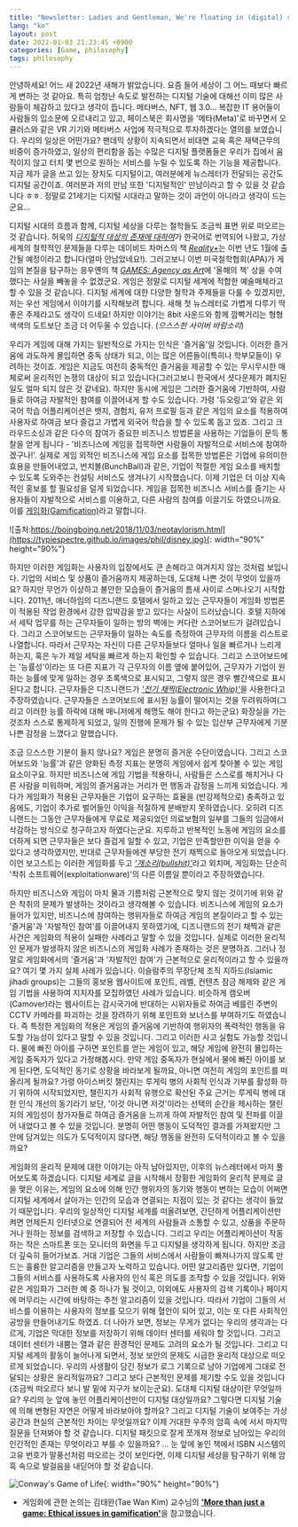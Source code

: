```yaml
---
title: "Newsletter: Ladies and Gentleman, We're floating in (digital) space."
lang: "ko"
layout: post
date: 2022-01-03 21:23:45 +0900
categories: [Game, philosophy]
tags: philosophy
---
```


안녕하세요! 어느 새 2022년 새해가 밝았습니다. 요즘 들어 세상이 그 어느 때보다 빠르게 변하는 것 같아요. 특히 엄청난 속도로 발전하는 디지털 기술에 대해선 이미 많은 사람들이 체감하고 있다고 생각이 듭니다. 메타버스, NFT, 웹 3.0... 복잡한 IT 용어들이 사람들의 입소문에 오르내리고 있고, 페이스북은 회사명을 '메타(Meta)'로 바꾸면서 오큘러스와 같은 VR 기기와 메타버스 사업에 적극적으로 투자하겠다는 열의를 보였습니다. 우리의 일상은 어떤가요? 팬데믹 상황이 지속되면서 비대면 교육 혹은 재택근무의 비중이 증가하였고, 일상의 편리함을 돕는 수많은 디지털 플랫폼들은 우리가 집에서 움직이지 않고 터치 몇 번으로 원하는 서비스를 누릴 수 있도록 하는 기능을 제공합니다. 지금 제가 글을 쓰고 있는 장치도 디지털이고, 여러분에게 뉴스레터가 전달되는 공간도 디지털 공간이죠. 여러분과 저의 만남 또한 '디지털적인' 만남이라고 할 수 있을 것 같습니다 ㅎㅎ. 정말로 21세기는 디지털 시대라고 말하는 것이 과언이 아니라고 생각이 드는군요...

디지털 시대의 흐름과 함께, 디지털 세상을 다루는 철학들도 조금씩 표면 위로 떠오르는 것 같습니다. 허욱의 [_디지털적 대상의 존재에 대하여_](https://www.kyobobook.co.kr/product/detailViewKor.laf?mallGb=KOR&ejkGb=KOR&barcode=9788955594317)가 한국어로 번역되어 나왔고, 가상 세계의 철학적인 문제들을 다루는 데이비드 차머스의 책 [_Reality+_](https://www.amazon.com/Reality-Virtual-Worlds-Problems-Philosophy/dp/0393635805)는 이번 년도 1월에 출간될 예정이라고 합니다(얼마 안남았네요!). 그러고보니 이번 미국철학협회(APA)가 게임의 본질을 탐구하는 응우옌의 책 [_GAMES: Agency as Art_](https://www.amazon.com/Games-Agency-As-Art-Thinking/dp/0190052082/ref=sr_1_1?keywords=nguyen+agency+as+art&qid=1580946095&sr=8-1)에 '올해의 책' 상을 수여했다는 사실을 빼놓을 수 없겠군요. 게임은 정말로 디지털 세계에 적합한 예술매체라고 할 수 있을 것 같습니다. 디지털 세계에 대한 다양한 철학과 주제들을 다룰 수 있겠지만, 저는 우선 게임에서 이야기를 시작해보려 합니다. 새해 첫 뉴스레터로 가볍게 다루기 딱 좋은 주제라고도 생각이 드네요! 하지만 이야기는 8bit 사운드와 함께 깜빡거리는 형형색색의 도트보단 조금 더 어두울 수 있습니다. (_으스스한 사이버 바람소리_)

우리가 게임에 대해 가지는 일반적으로 가지는 인식은 '즐거움'일 것입니다. 이러한 즐거움에 과도하게 몰입하면 중독 상태가 되고, 이는 많은 어른들이(특히나 학부모들이) 우려하는 것이죠. 게임은 지금도 여전히 중독적인 즐거움을 제공할 수 있는 무시무시한 매체로써 윤리적인 논쟁의 대상이 되고 있습니다(그러고보니 한국에서 셧다운제가 폐지된 일도 얼마 되지 않은 것 같네요). 하지만 동시에 게임은 그러한 즐거움에 기반하여, 사람들로 하여금 자발적인 참여를 이끌어내게 할 수도 있습니다. 가령 '듀오링고'와 같은 외국어 학습 어플리케이션은 뱃지, 경험치, 유저 프로필 등과 같은 게임의 요소를 적용하여 사용자로 하여금 보다 즐겁고 가볍게 외국어 학습을 할 수 있도록 돕고 있죠. 그리고 크라우드소싱과 같은 다수의 참여가 중요한 비즈니스 방법론을 사용하는 기업들이 문득 통찰을 얻게 됩니다 - '비즈니스에 게임을 접목하면 사람들이 자발적으로 서비스에 참여하겠구나!'. 실제로 게임 외적인 비즈니스에 게임 요소를 접목한 방법론은 기업에 유의미한 효용을 만들어내었고, 번치볼(BunchBall)과 같은, 기업이 적절한 게임 요소를 배치할 수 있도록 도와주는 컨설팅 서비스도 생겨나기 시작했습니다. 이제 기업은 더 이상 지속적인 홍보를 할 필요성을 덜게 되었습니다. 게임을 접목한 비즈니스 서비스를 즐기는 사용자들이 자발적으로 서비스를 이용하고, 다른 사람의 참여를 이끌기도 하였으니까요. 이를 <u>게임화(Gamification)</u>라고 말합니다.

![출처:https://boingboing.net/2018/11/03/neotaylorism.html](https://typiespectre.github.io/images/phil/disney.jpg){: width="90%" height="90%"}
<br />

하지만 이러한 게임화는 사용자의 입장에서도 큰 손해라고 여겨지지 않는 것처럼 보입니다. 기업의 서비스 및 상품이 즐거움까지 제공하는데, 도대체 나쁜 것이 무엇이 있을까요? 하지만 무언가 이상하고 불안한 모습들이 즐거움의 틈새 사이로 스며나오기 시작합니다. 2011년, 애너하임의 디즈니랜드 호텔에서 일하고 있는 근무자들이 게임화 방법론이 적용된 작업 환경에서 강한 압박감을 받고 있다는 사실이 드러났습니다. 호텔 지하에서 세탁 업무를 하는 근무자들이 일하는 방의 벽에는 커다란 스코어보드가 걸려있습니다. 그리고 스코어보드는 근무자들이 일하는 속도를 측정하여 근무자의 이름을 리스트로 나열합니다. 따라서 근무자는 자신이 다른 근무자들보다 얼마나 일을 빠르거나 느리게 하는지, 혹은 누가 제일 세탁을 빠르게 하는지 확인할 수 있습니다. 그리고 스코어보드에는 '능률성'이라는 또 다른 지표가 각 근무자의 이름 옆에 붙어있어, 근무자가 기업이 원하는 능률에 맞게 일하는 경우 초록색으로 표시되고, 그렇지 않은 경우 빨간색으로 표시된다고 합니다. 근무자들은 디즈니랜드가 [_'전기 채찍(Electronic Whip)'_](https://www.forbes.com/sites/frederickallen/2011/10/21/disneyland-uses-electronic-whip-on-employees/?sh=750d04e351b3)을 사용한다고 주장하였습니다. 근무자들은 스코어보드에 표시된 능률이 떨어지는 것을 두려워하여(그리고 이러한 능률 하락에 대해 매니저에게 해명도 해야 한다고 하는군요) 화장실을 가는 것조차 스스로 통제하게 되었고, 일의 진행에 문제가 될 수 있는 임산부 근무자에게 기분 나쁜 감정을 느꼈다고 말했습니다.

조금 으스스한 기분이 들지 않나요? 게임은 분명히 즐거운 수단이였습니다. 그리고 스코어보드와 '능률'과 같은 양화된 측정 지표는 분명히 게임에서 쉽게 찾아볼 수 있는 게임 요소이구요. 하지만 비즈니스에 게임 기법을 적용하니, 사람들은 스스로를 해치거나 다른 사람을 미워하며, 게임의 즐거움과는 거리가 먼 행동과 감정을 느끼게 되었습니다. 게다가 게임화가 적용된 근무자들은 기업이 요구하는 효율을 (반강제적으로) 충족하고 있음에도, 기업이 추가로 벌어들인 이익을 적절하게 분배받지 못하였습니다. 오히려 디즈니랜드는 그동안 근무자들에게 무료로 제공되었던 의료보험의 일부를 그들의 임금에서 삭감하는 방식으로 청구하고자 하였다는군요. 지루하고 반복적인 노동에 게임의 요소를 더하게 되면 근무자들은 보다 즐겁게 일할 수 있고, 기업은 만족할만한 이익을 얻을 수 있다고 생각하였지만, 반대로 근무자들에겐 부당한 전기 채찍으로 돌아오게 되었습니다. 이언 보고스트는 이러한 게임화를 두고 [_'개소리(bullshit)'_](http://bogost.com/writing/blog/gamification_is_bullshit/)라고 외치며, 게임화는 단순히 '착취 소프트웨어(exploitationware)'의 다른 이름일 뿐이라고 주장하였습니다.

하지만 비즈니스와 게임이 마치 물과 기름처럼 근본적으로 맞지 않는 것이기에 위와 같은 착취의 문제가 발생하는 것이라고 생각해볼 수 있습니다. 비즈니스에 게임의 요소가 들어가 있지만, 비즈니스에 참여하는 행위자들로 하여금 게임의 본질이라고 할 수 있는 '즐거움'과 '자발적인 참여'를 이끌어내지 못하였기에, 디즈니랜드의 전기 채찍과 같은 사건은 게임화의 적용이 실패한 사례라고 말할 수 있을 것입니다. 실제로 이러한 윤리적인 문제가 발생하지 않은 비즈니스의 게임화 사례가 존재하는 것은 분명하죠. 그러나 정말로 게임화에서의 '즐거움'과 '자발적인 참여'가 근본적으로 윤리적이라고 할 수 있을까요? 여기 몇 가지 실제 사례가 있습니다. 이슬람주의 무장단체 조직 지하드(Islamic jihadi groups)는 그들의 홍보용 웹사이트에 포인트, 레벨, 컨텐츠 잠금 해제와 같은 게임 기법을 사용하여 지지자를 모집하였던 사례가 있습니다. 비슷하게 캠오버(Camover)라는 웹사이트는 감시국가에 반대하는 시위자들로 하여금 베를린 주변의 CCTV 카메라를 파괴하는 것을 장려하기 위해 포인트와 보너스를 부여하기도 하였습니다. 즉 특정한 게임화의 적용은 게임의 즐거움에 기반하여 행위자의 폭력적인 행동을 유도할 가능성이 있다고 말할 수 있을 것입니다. 그리고 이러한 사고 실험도 가능할 것입니다. 물에 빠진 아이를 구하면 포인트를 얻는 게임이 있고, 해당 게임에 완전히 몰입하는 게임 중독자가 있다고 가정해봅시다. 만약 게임 중독자가 현실에서 물에 빠진 아이를 보게 된다면, 도덕적인 동기로 상황을 바라보게 될까요, 아니면 여전히 게임의 포인트를 떠올리게 될까요? 가령 아이스버킷 챌린지는 루게릭 병의 사회적 인식과 기부를 활성화 하기 위하여 시작되었지만, 챌린지가 사회적 유행으로 확산된 주요 근거는 루게릭 병에 대한 인식 개선의 동기라기 보단, '이것 아니면 저것'이라는 선택의 순간을 제시하는 챌린지의 게임성이 참가자들로 하여금 즐거움을 느끼게 하여 자발적인 참여 및 전파를 이끌어 내었다고 볼 수 있을 것입니다. 분명히 어떤 행동이 도덕적인 결과를 가져왔지만 그 안에 담겨있는 의도가 도덕적이지 않다면, 해당 행동을 완전히 도덕적이라고 볼 수 있을까요?

게임화의 윤리적 문제에 대한 이야기는 아직 남아있지만, 이후의 뉴스레터에서 마저 풀어보도록 하겠습니다. 디지털 세계로 글을 시작해서 장황한 게임화의 윤리적 문제로 글을 맺은 이유는, 게임의 요소에 의해 인간 행위자의 동기와 행동이 변하는 모습이 어쩌면 디지털 세계에서 살아가는 인간의 모습과 연결되는 지점이 있는 것 같다는 생각이 들었기 때문입니다. 우리의 일상적인 디지털 세계를 떠올려보면, 간단하게 어플리케이션만 켜면 언제든지 인터넷으로 연결되어 전 세계의 사람들과 소통할 수 있고, 상품을 주문하거나 원하는 정보를 검색하고 저장할 수 있습니다. 그리고 우리는 어플리케이션이 작동하는 작은 스마트폰 또는 모니터의 화면을 두고 디지털을 생각하게 됩니다. 하지만 조금 더 깊숙히 들어가보죠. 거대 기업은 그들의 서비스에서 사람들이 빠져나가지 않도록 만드는 훌륭한 알고리즘을 만들고자 노력하고 있습니다. 어떤 알고리즘만 있다면, 기업이 그들의 서비스를 사용하도록 사용자의 인식 혹은 의도를 조작할 수 있을 것입니다. 위와 같은 게임화가 그러한 예 중 하나가 될 것이고, 이외에도 사용자의 검색 기록이나 페이지에 머무리는 시간에 바탕하는 추천 알고리즘이 있을 것입니다. 따라서 기업이 그들의 서비스를 이용하는 사용자의 정보를 모으기 위해 혈안이 되어 있고, 이는 또 다른 사회적인 공방을 만들어내기도 하였죠. 더 나아가 보면, 정보는 무게가 없다는 우리의 생각과는 다르게, 기업은 막대한 정보를 저장하기 위해 데이터 센터를 세워야 할 것입니다. 그리고 데이터 센터가 내뿜는 열과 같은 환경적인 문제도 고려의 요소가 될 것입니다. 그리고 디지털 세계의 활동이 늘어나게 되면서, 정보 보안의 문제도 시급한 윤리적 대상으로 떠오르게 되었습니다. 우리의 사생활이 담긴 정보가 로그 기록으로 남아 기업에게 그대로 전달되는 상황은 윤리적일까요? 그리고 보다 근본적인 문제를 제기할 수도 있을 것입니다(조금씩 떠오르다 보니 발 밑에 지구가 보이는군요). 도대체 디지털 대상이란 무엇일까요? 우리의 눈 앞에 놓인 어플리케이션만이 디지털 대상일까요? 그렇다면 디지털 기술에 의해 변형된 자연은 어떻게 바라보아야 할까요? 그리고 디지털 기술이 보여주는 가상공간과 현실의 근본적인 차이는 무엇일까요? 이제 거대한 우주의 암흑 속에 서서 마지막 질문을 던져봐야 할 것 같습니다. 디지털 패킷으로 잘게 쪼개져 정보로 남아있는 우리의 인간적인 존재는 무엇이라고 부를 수 있을까요? ... 눈 앞에 놓인 책에서 ISBN 시스템의 고유 번호가 말풍선처럼 떠오르는 것이 보인다면, 이제 디지털 세상을 탐구하기 위해 암흑 속으로 발걸음을 내딛어야 할 것 같습니다.

![Conway's Game of Life](https://typiespectre.github.io/images/phil/game.jpg){: width="90%" height="90%"}
<br />

* 게임화에 관한 논의는 김태완(Tae Wan Kim) 교수님의 [**'More than just a game: Ethical issues in gamification'**](https://scholar.google.com/citations?view_op=view_citation&hl=en&user=ZRawhUgAAAAJ&alert_preview_top_rm=2&citation_for_view=ZRawhUgAAAAJ:8AbLer7MMksC)을 참고했습니다.
